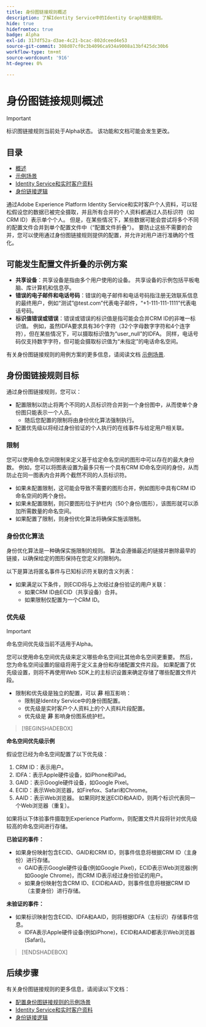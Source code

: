 ```yaml
---
title: 身份图链接规则概述
description: 了解Identity Service中的Identity Graph链接规则。
hide: true
hidefromtoc: true
badge: Alpha
exl-id: 317df52a-d3ae-4c21-bcac-802dceed4e53
source-git-commit: 308d07cf0c3b4096ca934a9008a13bf425dc30b6
workflow-type: tm+mt
source-wordcount: '916'
ht-degree: 0%

---
```


# 身份图链接规则概述

>[!IMPORTANT]
>
>标识图链接规则当前处于Alpha状态。 该功能和文档可能会发生更改。

## 目录

* [概述](./overview.md)
* [示例场景](./example-scenarios.md)
* [Identity Service和实时客户资料](identity-and-profile.md)
* [身份链接逻辑](./identity-linking-logic.md)

通过Adobe Experience Platform Identity Service和实时客户个人资料，可以轻松假设您的数据已被完全摄取，并且所有合并的个人资料都通过人员标识符（如CRM ID）表示单个个人。 但是，在某些情况下，某些数据可能会尝试将多个不同的配置文件合并到单个配置文件中（“配置文件折叠”）。 要防止这些不需要的合并，您可以使用通过身份图链接规则提供的配置，并允许对用户进行准确的个性化。

## 可能发生配置文件折叠的示例方案

* **共享设备**：共享设备是指由多个用户使用的设备。 共享设备的示例包括平板电脑、库计算机和信息亭。
* **错误的电子邮件和电话号码**：错误的电子邮件和电话号码指注册无效联系信息的最终用户，例如“测试”<span>@test.com”代表电子邮件，“+1-111-111-1111”代表电话号码。
* **标识值错误或错误**：错误或错误的标识值是指可能会合并CRM ID的非唯一标识值。 例如，虽然IDFA要求具有36个字符（32个字母数字字符和4个连字符），但在某些情况下，可以摄取标识值为“user_null”的IDFA。 同样，电话号码仅支持数字字符，但可能会摄取标识值为“未指定”的电话命名空间。

有关身份图链接规则的用例方案的更多信息，请阅读文档 [示例场景](./example-scenarios.md).

## 身份图链接规则目标

通过身份图链接规则，您可以：

* 配置限制以防止将两个不同的人员标识符合并到一个身份图中，从而使单个身份图只能表示一个人员。
   * 随后您配置的限制将由身份优化算法强制执行。
* 配置优先级以将经过身份验证的个人执行的在线事件与给定用户相关联。

### 限制

您可以使用命名空间限制来定义基于给定命名空间的图形中可以存在的最大身份数。 例如，您可以将图表设置为最多只有一个具有CRM ID命名空间的身份，从而防止在同一图表内合并两个截然不同的人员标识符。

* 如果未配置限制，这可能会导致不需要的图形合并，例如图形中具有CRM ID命名空间的两个身份。
* 如果未配置限制，则只要图形位于护栏内（50个身份/图形），该图形就可以添加所需数量的命名空间。
* 如果配置了限制，则身份优化算法将确保实施该限制。

### 身份优化算法

身份优化算法是一种确保实施限制的规则。 算法会遵循最近的链接并删除最早的链接，以确保给定的图形保持在您定义的限制内。

以下是算法将匿名事件与已知标识符关联的含义列表：

* 如果满足以下条件，则ECID将与上次经过身份验证的用户关联：
   * 如果CRM ID由ECID（共享设备）合并。
   * 如果限制仅配置为一个CRM ID。

### 优先级

>[!IMPORTANT]
>
>命名空间优先级当前不适用于Alpha。

您可以使用命名空间优先级来定义哪些命名空间比其他命名空间更重要。 然后，您为命名空间设置的层级将用于定义主身份和存储配置文件片段。 如果配置了优先级设置，则将不再使用Web SDK上的主标识设置来确定存储了哪些配置文件片段。

* 限制和优先级是独立的配置，可以 **非** 相互影响：
   * 限制是Identity Service中的身份图配置。
   * 优先级是实时客户个人资料上的个人资料片段配置。
   * 优先级是 **非** 影响身份图系统护栏。

>[!BEGINSHADEBOX]

**命名空间优先级示例**

假设您已经为命名空间配置了以下优先级：

1. CRM ID：表示用户。
2. IDFA：表示Apple硬件设备，如iPhone和iPad。
3. GAID：表示Google硬件设备，如Google Pixel。
4. ECID：表示Web浏览器，如Firefox、Safari和Chrome。
5. AAID：表示Web浏览器。
如果同时发送ECID和AAID，则两个标识代表同一个Web浏览器（重复）。

如果将以下体验事件摄取到Experience Platform，则配置文件片段将针对优先级较高的命名空间进行存储。

**已验证的事件：**

* 如果身份映射包含ECID、GAID和CRM ID，则事件信息将根据CRM ID（主身份）进行存储。
   * GAID表示Google硬件设备(例如Google Pixel)，ECID表示Web浏览器(例如Google Chrome)，而CRM ID表示经过身份验证的用户。
   * 如果身份映射包含CRM ID、ECID和AAID，则事件信息将根据CRM ID（主要身份）进行存储。

**未验证的事件：**

* 如果标识映射包含ECID、IDFA和AAID，则将根据IDFA（主标识）存储事件信息。
   * IDFA表示Apple硬件设备(例如iPhone)，ECID和AAID都表示Web浏览器(Safari)。

>[!ENDSHADEBOX]

## 后续步骤

有关身份图链接规则的更多信息，请阅读以下文档：

* [配置身份图链接规则的示例场景](./example-scenarios.md)
* [Identity Service和实时客户资料](identity-and-profile.md)
* [身份链接逻辑](./identity-linking-logic.md)
